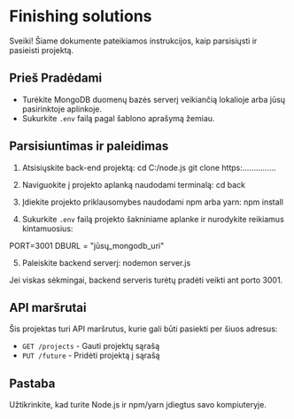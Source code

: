 # Finishing solutions

Sveiki! Šiame dokumente pateikiamos instrukcijos, kaip parsisiųsti ir pasieisti projektą.

## Prieš Pradėdami

- Turėkite MongoDB duomenų bazės serverį veikiančią lokalioje arba jūsų pasirinktoje aplinkoje.
- Sukurkite `.env` failą pagal šablono aprašymą žemiau.

## Parsisiuntimas ir paleidimas

1. Atsisiųskite back-end projektą:
   cd C:/node.js
   git clone https:...............
2. Naviguokite į projekto aplanką naudodami terminalą:
   cd back
3. Įdiekite projekto priklausomybes naudodami npm arba yarn:
   npm install

4. Sukurkite `.env` failą projekto šakniniame aplanke ir nurodykite reikiamus kintamuosius:

PORT=3001
DBURL = "jūsų_mongodb_uri"

5. Paleiskite backend serverį:
   nodemon server.js

Jei viskas sėkmingai, backend serveris turėtų pradėti veikti ant porto 3001.

## API maršrutai

Šis projektas turi API maršrutus, kurie gali būti pasiekti per šiuos adresus:

- `GET /projects` - Gauti projektų sąrašą
- `PUT /future` - Pridėti projektą į sąrašą

## Pastaba

Užtikrinkite, kad turite Node.js ir npm/yarn įdiegtus savo kompiuteryje.
